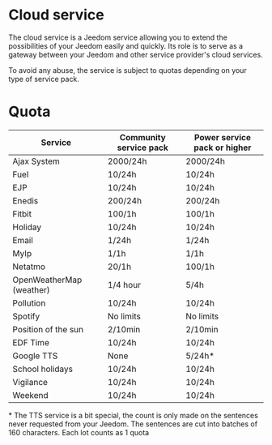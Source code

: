 # Cloud service

The cloud service is a Jeedom service allowing you to extend the possibilities of your Jeedom easily and quickly. Its role is to serve as a gateway between your Jeedom and other service provider's cloud services.

To avoid any abuse, the service is subject to quotas depending on your type of service pack.

# Quota 

| Service | Community service pack | Power service pack or higher |
| ------- | ---------------------- | -------------------------- |
| Ajax System | 2000/24h           |  2000/24h                  |
| Fuel   | 10/24h             |  10/24h                    |
| EJP         | 10/24h             |  10/24h                    |
| Enedis      | 200/24h            |  200/24h                   |
| Fitbit      | 100/1h             |  100/1h                    |
| Holiday  | 10/24h             |  10/24h                    |
| Email        | 1/24h              |  1/24h                     |
| MyIp        | 1/1h               |  1/1h                      |
| Netatmo     | 20/1h              |  100/1h                    |
| OpenWeatherMap (weather)    | 1/4 hour |  5/4h                      |
| Pollution   | 10/24h             |  10/24h                    |
| Spotify     | No limits      |  No limits             |
| Position of the sun   | 2/10min   |  2/10min                   |
| EDF Time   | 10/24h             |  10/24h                    |
| Google TTS  | None              |  5/24h\*                   |
| School holidays  | 10/24h       |  10/24h                    |
| Vigilance   | 10/24h             |  10/24h                    |
| Weekend     | 10/24h             |  10/24h                    |



\* The TTS service is a bit special, the count is only made on the sentences never requested from your Jeedom. The sentences are cut into batches of 160 characters. Each lot counts as 1 quota
